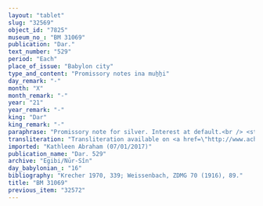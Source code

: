 ```yaml
---
layout: "tablet"
slug: "32569"
object_id: "7825"
museum_no_: "BM 31069"
publication: "Dar."
text_number: "529"
period: "Each"
place_of_issue: "Babylon city"
type_and_content: "Promissory notes ina muẖẖi"
day_remark: "-"
month: "X"
month_remark: "-"
year: "21"
year_remark: "-"
king: "Dar"
king_remark: "-"
paraphrase: "Promissory note for silver. Interest at default.<br /> <strong>B</strong> owes &frac12; mina of medium quality white silver to <strong>A</strong>, to be delivered without interest in &Scaron;abāṭ (XI). From Addar (XII) onwards, he will start paying the usual 20% interest on a monthly basis, if he fails to meet the deadline. Witnesses.<br /> &nbsp;<br /> <strong>A</strong>=Aplāya/Bebanu; <strong>B </strong>= Marduk-nāṣir-apli/Itti-Marduk-balāṭu//Egibi"
transliteration: "Transliteration available on <a href=\"http://www.achemenet.com/fr/item/?/1087349=BM 31069&l=a&c=1&t=1.4/1/24/1/1663957\" target=\"_blank\">Achemenet</a>"
imported: "Kathleen Abraham (07/01/2017)"
publication_name: "Dar. 529"
archive: "Egibi/Nūr-Sîn"
day_babylonian_: "16"
bibliography: "Krecher 1970, 339; Weissenbach, ZDMG 70 (1916), 89."
title: "BM 31069"
previous_item: "32572"
---
```

